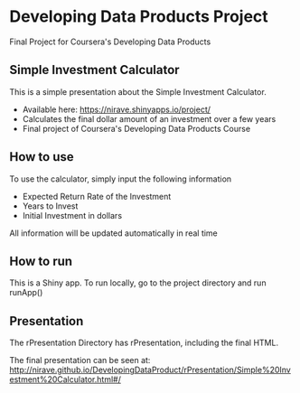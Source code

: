 # Developing Data Products Project
Final Project for Coursera's Developing Data Products

## Simple Investment Calculator
This is a simple presentation about the Simple Investment Calculator.

- Available here: https://nirave.shinyapps.io/project/
- Calculates the final dollar amount of an investment over a few years
- Final project of Coursera's Developing Data Products Course

## How to use
To use the calculator, simply input the following information

- Expected Return Rate of the Investment
- Years to Invest
- Initial Investment in dollars

All information will be updated automatically in real time

## How to run
This is a Shiny app.  To run locally, go to the project directory and run
runApp()

## Presentation
The rPresentation Directory has rPresentation, including the final HTML.

The final presentation can be seen at: http://nirave.github.io/DevelopingDataProduct/rPresentation/Simple%20Investment%20Calculator.html#/
